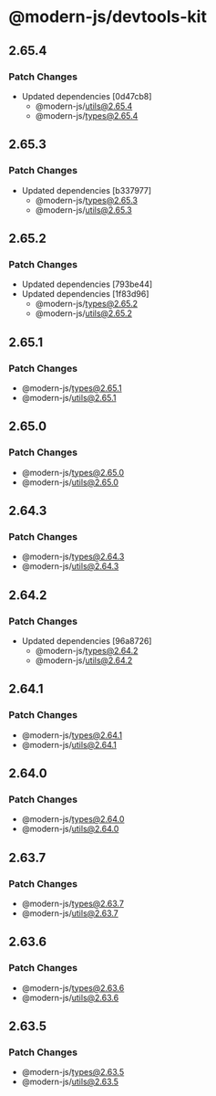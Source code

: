 # @modern-js/devtools-kit

## 2.65.4

### Patch Changes

- Updated dependencies [0d47cb8]
  - @modern-js/utils@2.65.4
  - @modern-js/types@2.65.4

## 2.65.3

### Patch Changes

- Updated dependencies [b337977]
  - @modern-js/types@2.65.3
  - @modern-js/utils@2.65.3

## 2.65.2

### Patch Changes

- Updated dependencies [793be44]
- Updated dependencies [1f83d96]
  - @modern-js/types@2.65.2
  - @modern-js/utils@2.65.2

## 2.65.1

### Patch Changes

- @modern-js/types@2.65.1
- @modern-js/utils@2.65.1

## 2.65.0

### Patch Changes

- @modern-js/types@2.65.0
- @modern-js/utils@2.65.0

## 2.64.3

### Patch Changes

- @modern-js/types@2.64.3
- @modern-js/utils@2.64.3

## 2.64.2

### Patch Changes

- Updated dependencies [96a8726]
  - @modern-js/types@2.64.2
  - @modern-js/utils@2.64.2

## 2.64.1

### Patch Changes

- @modern-js/types@2.64.1
- @modern-js/utils@2.64.1

## 2.64.0

### Patch Changes

- @modern-js/types@2.64.0
- @modern-js/utils@2.64.0

## 2.63.7

### Patch Changes

- @modern-js/types@2.63.7
- @modern-js/utils@2.63.7

## 2.63.6

### Patch Changes

- @modern-js/types@2.63.6
- @modern-js/utils@2.63.6

## 2.63.5

### Patch Changes

- @modern-js/types@2.63.5
- @modern-js/utils@2.63.5

